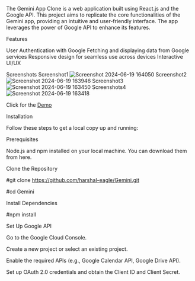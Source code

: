 
The Gemini App Clone is a web application built using React.js and the Google API. This project aims to replicate the core functionalities of the Gemini app, providing an intuitive and user-friendly interface. The app leverages the power of Google API to enhance its features.

Features

User Authentication with Google
Fetching and displaying data from Google services
Responsive design for seamless use across devices
Interactive UI/UX

Screenshots
Screenshot1
![Screenshot 2024-06-19 164050](https://github.com/harshal-eagle/Gemini/assets/138421230/df62d2d8-aeda-4d84-9b64-89b3be0609e7)
Screenshot2
![Screenshot 2024-06-19 163946](https://github.com/harshal-eagle/Gemini/assets/138421230/c2377672-bcf8-4acf-8024-322f626ec7ab)
Screenshot3
![Screenshot 2024-06-19 163450](https://github.com/harshal-eagle/Gemini/assets/138421230/91358b89-aaa8-47cd-9277-805d2c43c4a9)
Screenshots4
![Screenshot 2024-06-19 163418](https://github.com/harshal-eagle/Gemini/assets/138421230/904df42c-f5aa-4153-9213-11cc3d230c4d)



Click for the [Demo](https://gemini-co-harsh.vercel.app/)


Installation


Follow these steps to get a local copy up and running:

Prerequisites


Node.js and npm installed on your local machine. You can download them from here.

Clone the Repository

#git clone https://github.com/harshal-eagle/Gemini.git

#cd Gemini

Install Dependencies


#npm install

Set Up Google API


Go to the Google Cloud Console.


Create a new project or select an existing project.


Enable the required APIs (e.g., Google Calendar API, Google Drive API).


Set up OAuth 2.0 credentials and obtain the Client ID and Client Secret.

